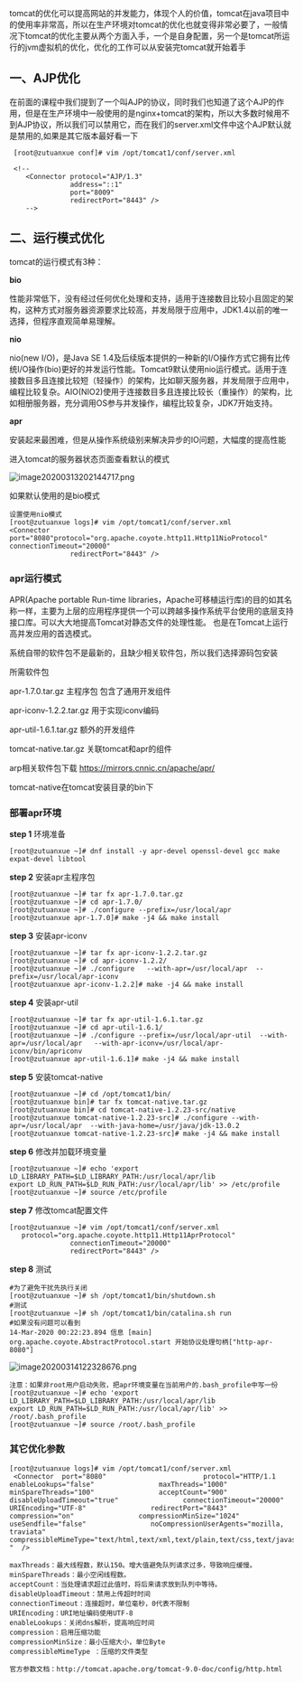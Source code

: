 tomcat的优化可以提高网站的并发能力，体现个人的价值，tomcat在java项目中的使用率非常高，所以在生产环境对tomcat的优化也就变得非常必要了，一般情况下tomcat的优化主要从两个方面入手，一个是自身配置，另一个是tomcat所运行的jvm虚拟机的优化，优化的工作可以从安装完tomcat就开始着手

## 一、AJP优化

在前面的课程中我们提到了一个叫AJP的协议，同时我们也知道了这个AJP的作用，但是在生产环境中一般使用的是nginx+tomcat的架构，所以大多数时候用不到AJP协议，所以我们可以禁用它，而在我们的server.xml文件中这个AJP默认就是禁用的,如果是其它版本最好看一下

```
 [root@zutuanxue conf]# vim /opt/tomcat1/conf/server.xml 

 <!--
    <Connector protocol="AJP/1.3"
               address="::1"
               port="8009"
               redirectPort="8443" />
    -->
```

## 二、运行模式优化

tomcat的运行模式有3种：

**bio**

性能非常低下，没有经过任何优化处理和支持，适用于连接数目比较小且固定的架构，这种方式对服务器资源要求比较高，并发局限于应用中，JDK1.4以前的唯一选择，但程序直观简单易理解。

**nio**

nio(new I/O)，是Java SE 1.4及后续版本提供的一种新的I/O操作方式它拥有比传统I/O操作(bio)更好的并发运行性能。Tomcat9默认使用nio运行模式。适用于连接数目多且连接比较短（轻操作）的架构，比如聊天服务器，并发局限于应用中，编程比较复杂。AIO(NIO2)使用于连接数目多且连接比较长（重操作）的架构，比如相册服务器，充分调用OS参与并发操作，编程比较复杂，JDK7开始支持。

**apr**

安装起来最困难，但是从操作系统级别来解决异步的IO问题，大幅度的提高性能

进入tomcat的服务器状态页面查看默认的模式

![image20200313202144717.png](https://www.zutuanxue.com:8000/static/media/images/2020/10/20/1603162047961.png)

如果默认使用的是bio模式

```
设置使用nio模式
[root@zutuanxue logs]# vim /opt/tomcat1/conf/server.xml
<Connector  port="8080"protocol="org.apache.coyote.http11.Http11NioProtocol" connectionTimeout="20000"
               redirectPort="8443" />
```

### apr运行模式

APR(Apache portable Run-time libraries，Apache可移植运行库)的目的如其名称一样，主要为上层的应用程序提供一个可以跨越多操作系统平台使用的底层支持接口库。可以大大地提高Tomcat对静态文件的处理性能。 也是在Tomcat上运行高并发应用的首选模式。

系统自带的软件包不是最新的，且缺少相关软件包，所以我们选择源码包安装

所需软件包

apr-1.7.0.tar.gz 主程序包 包含了通用开发组件

apr-iconv-1.2.2.tar.gz 用于实现iconv编码

apr-util-1.6.1.tar.gz 额外的开发组件

tomcat-native.tar.gz 关联tomcat和apr的组件

arp相关软件包下载 https://mirrors.cnnic.cn/apache/apr/

tomcat-native在tomcat安装目录的bin下

### 部署apr环境

**step 1** 环境准备

```
[root@zutuanxue ~]# dnf install -y apr-devel openssl-devel gcc make expat-devel libtool 
```

**step 2** 安装apr主程序包

```
[root@zutuanxue ~]# tar fx apr-1.7.0.tar.gz 
[root@zutuanxue ~]# cd apr-1.7.0/
[root@zutuanxue ~]# ./configure --prefix=/usr/local/apr
[root@zutuanxue apr-1.7.0]# make -j4 && make install
```

**step 3** 安装apr-iconv

```
[root@zutuanxue ~]# tar fx apr-iconv-1.2.2.tar.gz 
[root@zutuanxue ~]# cd apr-iconv-1.2.2/
[root@zutuanxue ~]# ./configure   --with-apr=/usr/local/apr  --prefix=/usr/local/apr-iconv
[root@zutuanxue apr-iconv-1.2.2]# make -j4 && make install
```

**step 4** 安装apr-util

```
[root@zutuanxue ~]# tar fx apr-util-1.6.1.tar.gz 
[root@zutuanxue ~]# cd apr-util-1.6.1/
[root@zutuanxue ~]# ./configure --prefix=/usr/local/apr-util  --with-apr=/usr/local/apr   --with-apr-iconv=/usr/local/apr-iconv/bin/apriconv
[root@zutuanxue apr-util-1.6.1]# make -j4 && make install
```

**step 5** 安装tomcat-native

```
[root@zutuanxue ~]# cd /opt/tomcat1/bin/
[root@zutuanxue bin]# tar fx tomcat-native.tar.gz 
[root@zutuanxue bin]# cd tomcat-native-1.2.23-src/native
[root@zutuanxue tomcat-native-1.2.23-src]# ./configure --with-apr=/usr/local/apr  --with-java-home=/usr/java/jdk-13.0.2
[root@zutuanxue tomcat-native-1.2.23-src]# make -j4 && make install
```

**step 6** 修改并加载环境变量

```
[root@zutuanxue ~]# echo 'export LD_LIBRARY_PATH=$LD_LIBRARY_PATH:/usr/local/apr/lib
export LD_RUN_PATH=$LD_RUN_PATH:/usr/local/apr/lib' >> /etc/profile
[root@zutuanxue ~]# source /etc/profile
```

**step 7** 修改tomcat配置文件

```
[root@zutuanxue ~]# vim /opt/tomcat1/conf/server.xml 
   protocol="org.apache.coyote.http11.Http11AprProtocol"
               connectionTimeout="20000"
               redirectPort="8443" />
```

**step 8** 测试

```
#为了避免干扰先执行关闭
[root@zutuanxue ~]# sh /opt/tomcat1/bin/shutdown.sh 
#测试
[root@zutuanxue ~]# sh /opt/tomcat1/bin/catalina.sh run
#如果没有问题可以看到
14-Mar-2020 00:22:23.894 信息 [main] org.apache.coyote.AbstractProtocol.start 开始协议处理句柄["http-apr-8080"]
```

![image20200314122328676.png](https://www.zutuanxue.com:8000/static/media/images/2020/10/20/1603162079362.png)

```
注意：如果非root用户启动失败，把apr环境变量在当前用户的.bash_profile中写一份
[root@zutuanxue ~]# echo 'export LD_LIBRARY_PATH=$LD_LIBRARY_PATH:/usr/local/apr/lib
export LD_RUN_PATH=$LD_RUN_PATH:/usr/local/apr/lib' >> /root/.bash_profile
[root@zutuanxue ~]# source /root/.bash_profile
```

### 其它优化参数

```
[root@zutuanxue logs]# vim /opt/tomcat1/conf/server.xml 
 <Connector  port="8080"            			protocol="HTTP/1.1              enableLookups="false"                maxThreads="1000"                minSpareThreads="100"                acceptCount="900"                disableUploadTimeout="true"                connectionTimeout="20000"                URIEncoding="UTF-8"                redirectPort="8443"
compression="on"                compressionMinSize="1024"                useSendfile="false"                noCompressionUserAgents="mozilla, traviata"                compressibleMimeType="text/html,text/xml,text/plain,text/css,text/javascript,application/javascript "  />

maxThreads：最大线程数，默认150。增大值避免队列请求过多，导致响应缓慢。
minSpareThreads：最小空闲线程数。
acceptCount：当处理请求超过此值时，将后来请求放到队列中等待。
disableUploadTimeout：禁用上传超时时间
connectionTimeout：连接超时，单位毫秒，0代表不限制
URIEncoding：URI地址编码使用UTF-8
enableLookups：关闭dns解析，提高响应时间
compression：启用压缩功能
compressionMinSize：最小压缩大小，单位Byte
compressibleMimeType ：压缩的文件类型

官方参数文档：http://tomcat.apache.org/tomcat-9.0-doc/config/http.html
```